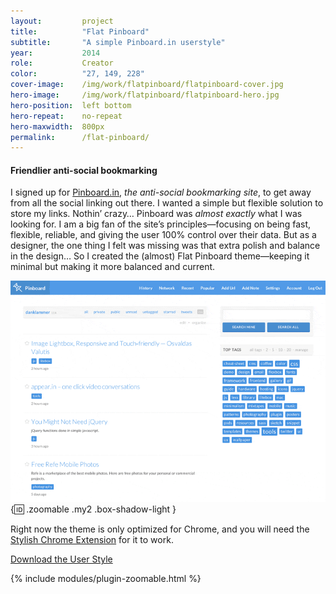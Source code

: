 ```yaml
---
layout:         project
title:          "Flat Pinboard"
subtitle:       "A simple Pinboard.in userstyle"
year:           2014
role:           Creator
color:          "27, 149, 228"
cover-image:    /img/work/flatpinboard/flatpinboard-cover.jpg
hero-image:     /img/work/flatpinboard/flatpinboard-hero.jpg
hero-position:  left bottom
hero-repeat:    no-repeat
hero-maxwidth:  800px
permalink:      /flat-pinboard/
---
```


#### **Friendlier anti-social bookmarking**

I signed up for [Pinboard.in], *the anti-social bookmarking site*, to get away from all the social linking out there. I wanted a simple but flexible solution to store my links. Nothin’ crazy… Pinboard was *almost exactly* what I was looking for. I am a big fan of the site’s principles—focusing on being fast, flexible, reliable, and giving the user 100% control over their data. But as a designer, the one thing I felt was missing was that extra polish and balance in the design… So I created the (almost) Flat Pinboard theme—keeping it minimal but making it more balanced and current.

![Transform your Pinboard](/img/work/flatpinboard/flatpinboard-transform.gif){:id: .zoomable .my2 .box-shadow-light }

Right now the theme is only optimized for Chrome, and you will need the [Stylish Chrome Extension] for it to work.

<div class="py4 align-center">
    <a href="https://gist.github.com/danklammer/8775124" class="btn dim underline-none text-shadow-light box-shadow-light px3 py2 br6 pressable">
        Download the User Style
    </a>
</div>


[Pinboard.in]: https://pinboard.in/
[Stylish Chrome Extension]: https://chrome.google.com/webstore/detail/stylish/fjnbnpbmkenffdnngjfgmeleoegfcffe


{% include modules/plugin-zoomable.html %}
